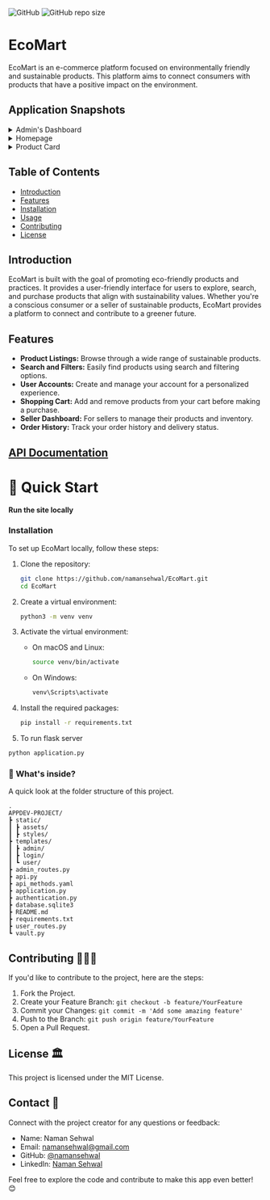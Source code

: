 ![GitHub](https://img.shields.io/github/license/namansehwal/EcoMart)
![GitHub repo size](https://img.shields.io/github/repo-size/namansehwal/EcoMart)

# EcoMart 

EcoMart is an e-commerce platform focused on environmentally friendly and sustainable products. This platform aims to connect consumers with products that have a positive impact on the environment.

## Application Snapshots 

<div class="carousel">
    <details> <summary>Admin's Dashboard</summary>
  <img src="https://raw.githubusercontent.com/namansehwal/EcoMart/main/static/admin_page.png" alt="Image 1" width='80%'>
            </details>
 <details> <summary>Homepage</summary> <img src="https://raw.githubusercontent.com/namansehwal/EcoMart/main/static/user.png" alt="Image 2"  width='80%'>   </details>
  <details><summary>Product Card</summary> <img src="https://raw.githubusercontent.com/namansehwal/EcoMart/main/static/product.png" alt="Image 3"  width='80%'>   </details>

</div>



## Table of Contents

- [Introduction](#introduction)
- [Features](#features)
- [Installation](#installation)
- [Usage](#usage)
- [Contributing](#contributing)
- [License](#license)

## Introduction

EcoMart is built with the goal of promoting eco-friendly products and practices. It provides a user-friendly interface for users to explore, search, and purchase products that align with sustainability values. Whether you're a conscious consumer or a seller of sustainable products, EcoMart provides a platform to connect and contribute to a greener future.

## Features

- **Product Listings:** Browse through a wide range of sustainable products.
- **Search and Filters:** Easily find products using search and filtering options.
- **User Accounts:** Create and manage your account for a personalized experience.
- **Shopping Cart:** Add and remove products from your cart before making a purchase.
- **Seller Dashboard:** For sellers to manage their products and inventory.
- **Order History:** Track your order history and delivery status.

## [API Documentation](https://github.com/namansehwal/EcoMart/blob/main/api_documentation.md)



# :rocket: Quick Start

**Run the site locally**

### Installation

To set up EcoMart locally, follow these steps:

1. Clone the repository:

    ```bash
    git clone https://github.com/namansehwal/EcoMart.git
    cd EcoMart
    ```

2. Create a virtual environment:

    ```bash
    python3 -m venv venv
    ```

3. Activate the virtual environment:

    - On macOS and Linux:

        ```bash
        source venv/bin/activate
        ```

    - On Windows:

        ```bash
        venv\Scripts\activate
        ```

4. Install the required packages:

    ```bash
    pip install -r requirements.txt
    ```
 5. To run flask server
```bash
python application.py
```   
### :open_file_folder: What's inside?

A quick look at the folder structure of this project.

    .
    APPDEV-PROJECT/
    ┣ static/
    ┃ ┣ assets/
    ┃ ┣ styles/
    ┣ templates/
    ┃ ┣ admin/
    ┃ ┣ login/
    ┃ ┗ user/
    ┣ admin_routes.py
    ┣ api.py
    ┣ api_methods.yaml
    ┣ application.py
    ┣ authentication.py
    ┣ database.sqlite3
    ┣ README.md
    ┣ requirements.txt
    ┣ user_routes.py
    ┗ vault.py

## Contributing 🧑‍🤝‍🧑


If you'd like to contribute to the project, here are the steps:

1. Fork the Project.
2. Create your Feature Branch: `git checkout -b feature/YourFeature`
3. Commit your Changes: `git commit -m 'Add some amazing feature'`
4. Push to the Branch: `git push origin feature/YourFeature`
5. Open a Pull Request.

## License 🏛️

This project is licensed under the MIT License.

## Contact 🤙

Connect with the project creator for any questions or feedback:

- Name: Naman Sehwal
- Email: namansehwal@gmail.com
- GitHub: [@namansehwal](https://github.com/namansehwal)
- LinkedIn: [Naman Sehwal](https://www.linkedin.com/in/namansehwal/)

Feel free to explore the code and contribute to make this app even better! 😊
